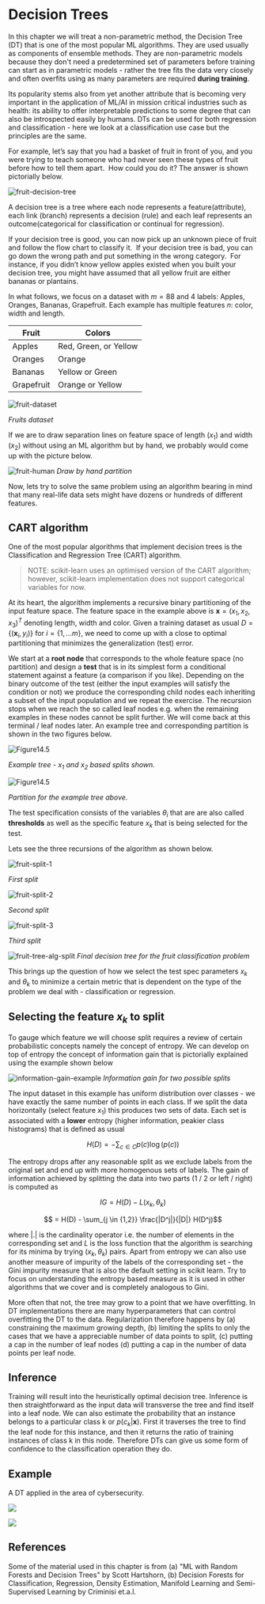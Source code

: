 # Decision Trees

In this chapter we will treat a non-parametric method, the Decision Tree (DT) that is one of the most popular ML algorithms. They are used usually as components of ensemble methods. They are non-parametric models because they don't need a predetermined set of parameters before training can start as in parametric models - rather the tree fits the data very closely and often overfits using as many parameters are required **during training**. 

Its popularity stems also from yet another attribute that is becoming very important in the application of ML/AI in mission critical industries such as health: its ability to offer interpretable predictions to some degree that can also be introspected easily by humans. DTs can be used for both regression and classification - here we look at a classification use case but the principles are the same.

For example, let’s say that you had a basket of fruit in front of you, and you were trying to teach someone who had never seen these types of fruit before how to tell them apart.  How could you do it? The answer is shown pictorially below. 

![fruit-decision-tree](images/fruit-decision-tree.png)

A decision tree is a tree where each node represents a feature(attribute), each link (branch) represents a decision (rule) and each leaf represents an outcome(categorical for classification or continual for regression).

If your decision tree is good, you can now pick up an unknown piece of fruit and follow the flow chart to classify it.  If your decision tree is bad, you can go down the wrong path and put something in the wrong category.  For instance, if you didn’t know yellow apples existed when you built your decision tree, you might have assumed that all yellow fruit are either bananas or plantains.

In what follows, we focus on a dataset with $m=88$ and $4$ labels: Apples, Oranges,  Bananas,  Grapefruit. Each example has multiple features $n$: color, width and length. 

| Fruit      | Colors                |
| ---------- | --------------------- |
| Apples     | Red, Green, or Yellow |
| Oranges    | Orange                |
| Bananas    | Yellow or Green       |
| Grapefruit | Orange or Yellow      |

![fruit-dataset](images/fruit-dataset.png)

*Fruits dataset*

If we are to draw separation lines on feature space of length ($x_1$) and width ($x_2$) without using an ML algorithm but by hand, we probably would come up with the picture below.

![fruit-human](images/fruit-split-human.png)
*Draw by hand partition*

Now, lets try to solve the same problem using an algorithm bearing in mind that many real-life data sets might have dozens or hundreds of different features.  

## CART algorithm 
One of the most popular algorithms that implement decision trees is the Classification and Regression Tree (CART) algorithm. 

> NOTE: scikit-learn uses an optimised version of the CART algorithm; however, scikit-learn implementation does not support categorical variables for now.

At its heart, the algorithm implements a recursive binary partitioning of the input feature space. The feature space in the example above is $\mathbf{x} = (x_1, x_2, x_3)^T$ denoting length, width and color. Given a training dataset as usual $D=\{(\mathbf x_i, y_i)\}$ for $i=\{1, \dots m\}$, we need to come up with a close to optimal partitioning that minimizes the generalization (test) error. 

We start at a **root node** that corresponds to the whole feature space (no partition) and design a **test** that is in its simplest form a conditional statement against a feature (a comparison if you like). Depending on the binary outcome of the test (either the input examples will satisfy the condition or not) we produce the corresponding child nodes each inheriting a subset of the input population and we repeat the exercise. The recursion stops when we reach the so called leaf nodes e.g. when the remaining examples in these nodes cannot be split further. We will come back at this terminal / leaf nodes later. An example tree and corresponding partition is shown in the two figures below.

![Figure14.5](images/Figure14.6.png)

*Example tree - $x_1$ and $x_2$ based splits shown.*

![Figure14.5](images/Figure14.5.png)

*Partition for the example tree above.*

The test specification consists of the variables $\theta_i$ that are are also called **thresholds** as well as the specific feature $x_k$ that is being selected for the test. 

Lets see the three recursions of the algorithm as shown below. 

![fruit-split-1](images/fruit-split-1.png)

*First split*

![fruit-split-2](images/fruit-split-2.png)

*Second split*

![fruit-split-3](images/fruit-split-3.png)

*Third split*

![fruit-tree-alg-split](images/fruit-tree-alg-split.png)
*Final decision tree for the fruit classification problem*

This brings up the question of how we select the test spec parameters $x_k$ and $\theta_k$ to minimize a certain metric that is dependent on the type of the problem we deal with - classification or regression. 

## Selecting the feature $x_k$ to split

To gauge which feature we will choose split requires a review of certain probabilistic concepts namely the concept of entropy. We can develop on top of entropy the concept of information gain that is pictorially explained using the example  shown below

![information-gain-example](images/information-gain.png)
*Information gain for two possible splits*

The input dataset in this example has uniform distribution over classes - we have exactly the same number  of  points  in  each  class.  If  we  split  the  data  horizontally (select feature $x_1$) this  produces  two  sets  of  data.  Each  set  is  associated with a **lower** entropy (higher information, peakier class histograms) that is defined as usual

$$H(D)   = − \sum_{c \in C} p( c ) \log(p( c ))$$

The entropy drops after any reasonable split as we exclude labels from the original set and end up with more homogenous sets of labels. The gain of information achieved by splitting the data into two parts (1 / 2 or left / right) is computed as 

$$IG = H(D) − L(x_k, \theta_k)$$

$$ = H(D) - \sum_{j \in {1,2}} \frac{|D^j|}{|D|} H(D^j)$$

where $|.|$ is the cardinality operator i.e. the number of elements in the corresponding set and $L$ is the loss function that the algorithm is searching for its minima by trying $(x_k, \theta_k)$ pairs. Apart from entropy we can also use another measure of impurity of the labels of the corresponding set - the Gini impurity measure that is also the default setting in scikit learn. Try to focus on understanding the entropy based measure as it is used in other algorithms that we cover  and is completely analogous to Gini.  

More often that not, the tree may grow to a point that we have overfitting. In DT implementations there are many hyperparameters that can control overfitting the DT to the data. Regularization therefore happens by (a) constraining the maximum growing depth, (b) limiting the splits to only the cases that we have a appreciable number of data points to split, (c) putting a cap in the number of leaf nodes (d) putting a cap in the number of data points per leaf node. 

## Inference
     
Training will result into the heuristically optimal decision tree. Inference is then straightforward as the input data will transverse the tree and find itself into a leaf node. We can also estimate the probability that an instance belongs to a particular class k or $p(c_k|\mathbf x)$. First it traverses the tree to find the leaf node for this instance, and then it returns the ratio of training instances of class k in this node. Therefore DTs can give us some form of confidence to the classification operation they do. 

<!-- ## Applicability
When we use decision trees for regression, the entropy is replaced with the usual MSE. We also have the possibility of parametric clustering in an unsupervised learning setting as shown below where the Gaussian distribution is being used to fit the data before and after the split. The Information Gain concept is generic enough to be applied in both discrete, continuous, supervised and unsupervised problems. 

![unsupervised-training](images/unsupervised-training.png) -->

## Example

A DT applied in the area of cybersecurity. 

![](images/DT1.jpg)

![](images/DT2.jpg)


## References

Some of the material used in this chapter is from (a) "ML with Random Forests and Decision Trees" by Scott Hartshorn, (b) Decision Forests for Classification, Regression, Density Estimation, Manifold Learning and Semi-Supervised Learning by Criminisi et.a.l.